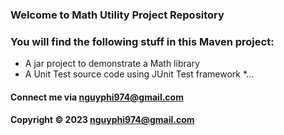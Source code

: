 ### Welcome to Math Utility Project Repository

### You will find the following stuff in this Maven project:

* A jar project to demonstrate a Math library
* A Unit Test source code using JUnit Test framework
*...


#### Connect me via nguyphi974@gmail.com 

#### Copyright &#169; 2023 nguyphi974@gmail.com 